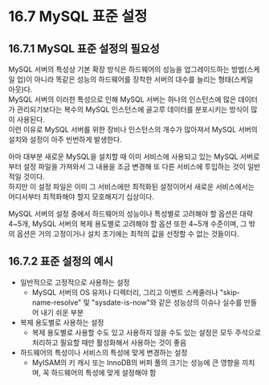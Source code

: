 # 16.7 MySQL 표준 설정

## 16.7.1 MySQL 표준 설정의 필요성

MySQL 서버의 특성상 기본 확장 방식은 하드웨어의 성능을 업그레이드하는 방법(스케일 업)이 아니라 똑같은 성능의 하드웨어를 장착한 서버의 대수를 늘리는 형태(스케일 아웃)다.  
MySQL 서버의 이러한 특성으로 인해 MySQL 서버는 하나의 인스턴스에 많은 데이터가 관리되기보다는 복수의 MySQL 인스턴스에 골고루 데이터를 분포시키는 방식이 많이 사용된다.  
이런 이유로 MySQL 서버를 위한 장비나 인스턴스의 개수가 많아져서 MySQL 서버의 설치와 설정이 아주 빈번하게 발생한다.

아마 대부분 새로운 MySQL을 설치할 때 이미 서비스에 사용되고 있는 MySQL 서버로부터 설정 파일을 가져와서 그 내용을 조금 변경해 또 다른 서비스에 투입하는 것이 일반적일 것이다.  
하지만 이 설정 파일은 이미 그 서비스에만 최적화된 설정이어서 새로운 서비스에서는 어디서부터 최적화해야 할지 모호해지기 십상이다.

MySQL 서버의 설정 중에서 하드웨어의 성능이나 특성별로 고려해야 할 옵션은 대략 4~5개, MySQL 서버의 복제 용도별로 고려해야 할 옵션 또한 4~5개 수준이며, 그 밖의 옵션은 거의 고정이거나 설치 초기에는 최적의 값을 선정할 수 없는 것들이다.

## 16.7.2 표준 설정의 예시

- 일반적으로 고정적으로 사용하는 설정
  - MySQL 서버의 OS 유저나 디렉터리, 그리고 이벤트 스케줄러나 "skip-name-resolve" 및 "sysdate-is-now"와 같은 성능상의 이슈나 실수를 만들어 내기 쉬운 부분
- 복제 용도별로 사용하는 설정
  - 복제 용도별로 사용할 수도 있고 사용하지 않을 수도 있는 설정은 모두 주석으로 처리하고 필요할 때만 활성화해서 사용하는 것이 좋음
- 하드웨어의 특성이나 서비스의 특성에 맞게 변경하는 설정
  - MyISAM의 키 캐시 또는 InnoDB의 버퍼 풀의 크기는 성능에 큰 영향을 끼치며, 꼭 하드웨어의 특성에 맞게 설정해야 함
